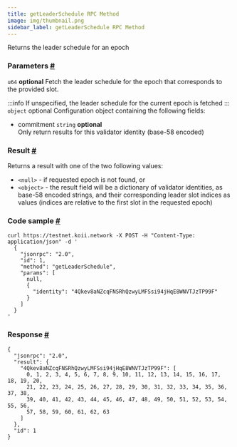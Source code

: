 ```yaml
--- 
title: getLeaderSchedule RPC Method  
image: img/thumbnail.png 
sidebar_label: getLeaderSchedule RPC Method  
---  
```


Returns the leader schedule for an epoch

### Parameters [#](#parameters)
`u64` **optional**
Fetch the leader schedule for the epoch that corresponds to the provided slot.

:::info
If unspecified, the leader schedule for the current epoch is fetched
:::
`object` optional
Configuration object containing the following fields:
- commitment `string` **optional**  
Only return results for this validator identity (base-58 encoded)

### Result [#](#result)

Returns a result with one of the two following values:

*   `<null>` - if requested epoch is not found, or
*   `<object>` - the result field will be a dictionary of validator identities, as base-58 encoded strings, and their corresponding leader slot indices as values (indices are relative to the first slot in the requested epoch)

### Code sample [#](#code-sample)

```
curl https://testnet.koii.network -X POST -H "Content-Type: application/json" -d '
  {
    "jsonrpc": "2.0",
    "id": 1,
    "method": "getLeaderSchedule",
    "params": [
      null,
      {
        "identity": "4Qkev8aNZcqFNSRhQzwyLMFSsi94jHqE8WNVTJzTP99F"
      }
    ]
  }
'
```


### Response [#](#response)

```
{
  "jsonrpc": "2.0",
  "result": {
    "4Qkev8aNZcqFNSRhQzwyLMFSsi94jHqE8WNVTJzTP99F": [
      0, 1, 2, 3, 4, 5, 6, 7, 8, 9, 10, 11, 12, 13, 14, 15, 16, 17, 18, 19, 20,
      21, 22, 23, 24, 25, 26, 27, 28, 29, 30, 31, 32, 33, 34, 35, 36, 37, 38,
      39, 40, 41, 42, 43, 44, 45, 46, 47, 48, 49, 50, 51, 52, 53, 54, 55, 56,
      57, 58, 59, 60, 61, 62, 63
    ]
  },
  "id": 1
}
```

